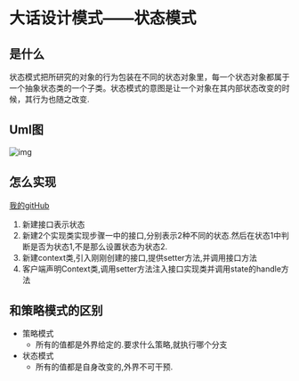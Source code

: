 # 大话设计模式——状态模式

## 是什么

状态模式把所研究的对象的行为包装在不同的状态对象里，每一个状态对象都属于一个抽象状态类的一个子类。状态模式的意图是让一个对象在其内部状态改变的时候，其行为也随之改变.

## Uml图

![img](https://images2017.cnblogs.com/blog/1268688/201712/1268688-20171207175036425-466296514.png)

## 怎么实现

[我的gitHub](https://github.com/JerryDtj/designPattern/tree/master/StatePattern)

1. 新建接口表示状态
2. 新建2个实现类实现步骤一中的接口,分别表示2种不同的状态.然后在状态1中判断是否为状态1,不是那么设置状态为状态2.
3. 新建context类,引入刚刚创建的接口,提供setter方法,并调用接口方法
4. 客户端声明Context类,调用setter方法注入接口实现类并调用state的handle方法

## 和策略模式的区别

- 策略模式
  - 所有的值都是外界给定的.要求什么策略,就执行哪个分支
- 状态模式
  - 所有的值都是自身改变的,外界不可干预.